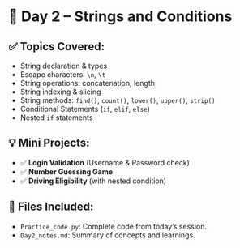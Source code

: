 # 📘 Day 2 – Strings and Conditions

## ✅ Topics Covered:
- String declaration & types
- Escape characters: `\n`, `\t`
- String operations: concatenation, length
- String indexing & slicing
- String methods: `find()`, `count()`, `lower()`, `upper()`, `strip()`
- Conditional Statements (`if`, `elif`, `else`)
- Nested `if` statements

## 💡 Mini Projects:
- ✅ **Login Validation** (Username & Password check)
- ✅ **Number Guessing Game**
- ✅ **Driving Eligibility** (with nested condition)

## 📂 Files Included:
- `Practice_code.py`: Complete code from today’s session.
- `Day2_notes.md`: Summary of concepts and learnings.
